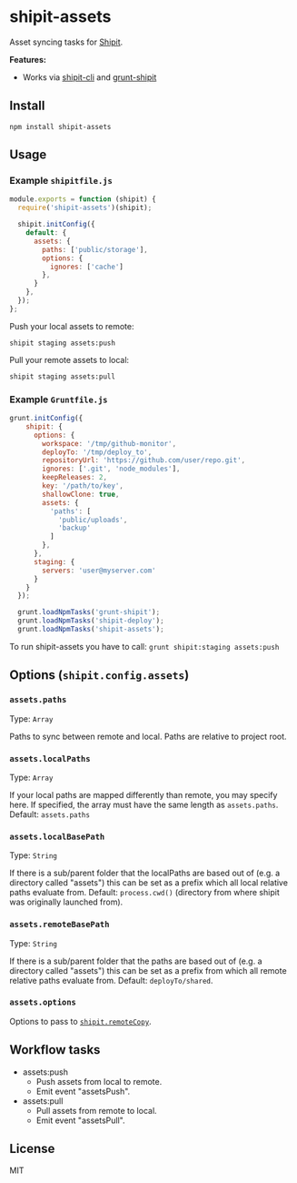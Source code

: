 # shipit-assets

Asset syncing tasks for [Shipit](https://github.com/shipitjs/shipit).

**Features:**

- Works via [shipit-cli](https://github.com/shipitjs/shipit) and [grunt-shipit](https://github.com/shipitjs/grunt-shipit)

## Install

```
npm install shipit-assets
```

## Usage

### Example `shipitfile.js`

```js
module.exports = function (shipit) {
  require('shipit-assets')(shipit);

  shipit.initConfig({
    default: {
      assets: {
        paths: ['public/storage'],
        options: {
          ignores: ['cache']
        },
      }
    },
  });
};
```

Push your local assets to remote:

```
shipit staging assets:push
```

Pull your remote assets to local:

```
shipit staging assets:pull
```

### Example `Gruntfile.js`
```js
grunt.initConfig({
    shipit: {
      options: {
        workspace: '/tmp/github-monitor',
        deployTo: '/tmp/deploy_to',
        repositoryUrl: 'https://github.com/user/repo.git',
        ignores: ['.git', 'node_modules'],
        keepReleases: 2,
        key: '/path/to/key',
        shallowClone: true,
        assets: {
          'paths': [
            'public/uploads',
            'backup'
          ]
        },
      },
      staging: {
        servers: 'user@myserver.com'
      }
    }
  });

  grunt.loadNpmTasks('grunt-shipit');
  grunt.loadNpmTasks('shipit-deploy');
  grunt.loadNpmTasks('shipit-assets');
```

To run shipit-assets you have to call:
`grunt shipit:staging assets:push`


## Options (`shipit.config.assets`)

### `assets.paths`

Type: `Array`

Paths to sync between remote and local. Paths are relative to project root.

### `assets.localPaths`

Type: `Array`

If your local paths are mapped differently than remote, you may specify here. If specified, the array must have the same length as `assets.paths`. Default: `assets.paths`

### `assets.localBasePath`

Type: `String`

If there is a sub/parent folder that the localPaths are based out of (e.g. a directory called "assets") this can be set as a prefix which all local relative paths evaluate from. Default: `process.cwd()` (directory from where shipit was originally launched from).

### `assets.remoteBasePath`

Type: `String`

If there is a sub/parent folder that the paths are based out of (e.g. a directory called "assets") this can be set as a prefix from which all remote relative paths evaluate from. Default: `deployTo/shared`.

### `assets.options`

Options to pass to [`shipit.remoteCopy`](https://github.com/shipitjs/shipit#shipitremotecopysrc-dest-options-callback).

## Workflow tasks

- assets:push
  - Push assets from local to remote.
  - Emit event "assetsPush".
- assets:pull
  - Pull assets from remote to local.
  - Emit event "assetsPull".

## License

MIT
